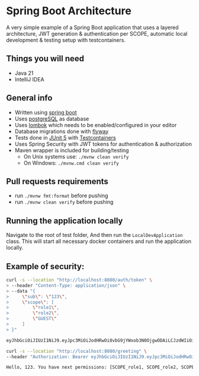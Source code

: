 # Spring Boot Architecture

A very simple example of a Spring Boot application
that uses a layered architecture, JWT generation & authentication per SCOPE,
automatic local development & testing setup with testcontainers.

## Things you will need

* Java 21
* IntelliJ IDEA

## General info

* Written using [spring boot](https://spring.io/projects/spring-boot)
* Uses [postgreSQL](https://www.postgresql.org/) as database
* Uses [lombok](https://projectlombok.org) which needs to be enabled/configured in your editor
* Database migrations done with [flyway](https://flywaydb.org)
* Tests done in [JUnit 5](https://junit.org/junit5/) with [Testcontainers](https://www.testcontainers.org/)
* Uses Spring Security with JWT tokens for authentication & authorization
* Maven wrapper is included for building/testing
    * On Unix systems use:
      `./mvnw clean verify`
    * On Windows:
      `./mvnw.cmd clean verify`

## Pull requests requirements

* run `./mvnw fmt:format` before pushing
* run `./mvnw clean verify` before pushing

## Running the application locally

Navigate to the root of test folder,
And then run the `LocalDevApplication` class.
This will start all necessary docker containers
and run the application locally.

## Example of security:

```sh
curl -s --location "http://localhost:8080/auth/token" \
> --header "Content-Type: application/json" \
> --data "{
>     \"sub\": \"123\",
>     \"scope\": [
>         \"role1\",
>         \"role2\",
>         \"GUEST\"
>     ]
> }"

eyJhbGciOiJIUzI1NiJ9.eyJpc3MiOiJodHRwOi8vbG9jYWxob3N0OjgwODAiLCJzdWIiOiJkbWl0cnkiLCJleHAiOjE3MDM5NTg4MjcsImlhdCI6MTcwMzk1ODIyNywic2NvcGUiOlsicm9sZTEiLCJyb2xlMiIsIkdVRVNUIl19.sgwvUVJazeEdhM1Vy8eXGjvGIXkAYWFfRg_VaNpISdU
```

```sh
curl -s --location "http://localhost:8080/greeting" \
--header "Authorization: Bearer eyJhbGciOiJIUzI1NiJ9.eyJpc3MiOiJodHRwOi8vbG9jYWxob3N0OjgwODAiLCJzdWIiOiJkbWl0cnkiLCJleHAiOjE3MDM5NTg4MjcsImlhdCI6MTcwMzk1ODIyNywic2NvcGUiOlsicm9sZTEiLCJyb2xlMiIsIkdVRVNUIl19.sgwvUVJazeEdhM1Vy8eXGjvGIXkAYWFfRg_VaNpISdU"

Hello, 123. You have next permissions: [SCOPE_role1, SCOPE_role2, SCOPE_GUEST]
```
